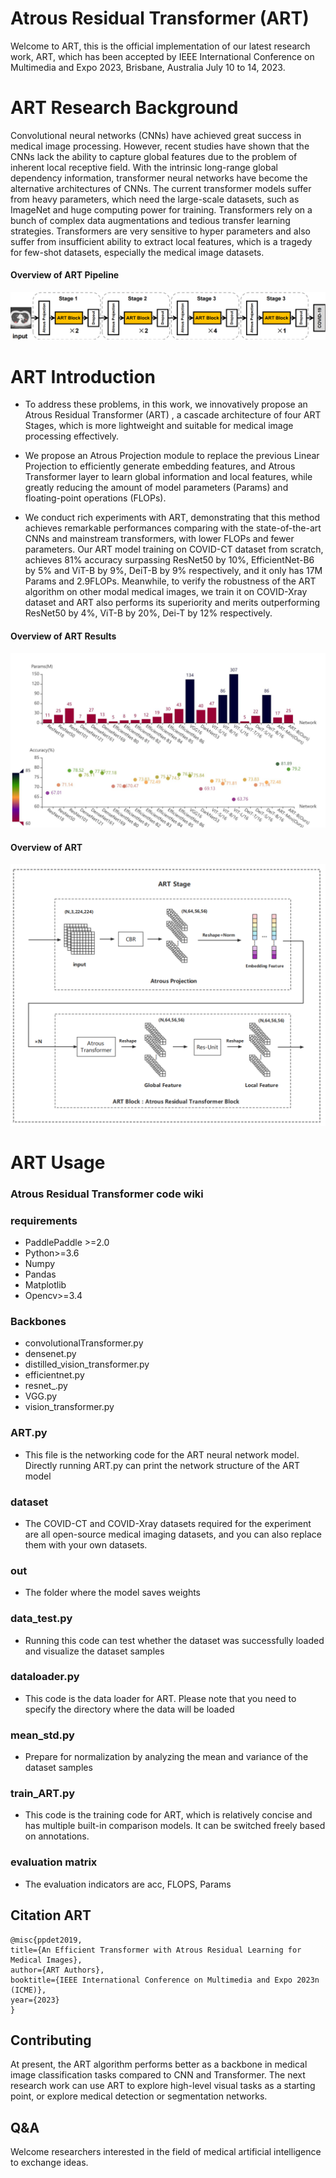 # Atrous Residual Transformer (ART)
Welcome to ART, this is the official implementation of our latest research work, ART, which has been accepted by IEEE International Conference on Multimedia and Expo 2023, Brisbane, Australia July 10 to 14, 2023.
   


# ART Research Background
Convolutional neural networks (CNNs) have achieved great success in medical image processing.
However, recent studies have shown that the CNNs lack the ability to capture global features due to the problem of inherent local receptive field.
With the intrinsic long-range global dependency information, transformer neural networks have become the alternative architectures of CNNs.
The current transformer models suffer from heavy parameters, which need the large-scale datasets, such as ImageNet and huge computing power for training. Transformers rely on a bunch of complex data augmentations and tedious transfer learning strategies. Transformers are very sensitive to hyper parameters and also suffer from insufficient ability to extract local features, which is a tragedy for few-shot datasets, especially the medical image datasets.

#### Overview of ART Pipeline
<div width="500" align="center">
  <img src="images/pipeline.png"/>
</div>


# ART Introduction
- To address these problems, in this work, we innovatively propose an Atrous Residual Transformer (ART) , a cascade architecture of four ART Stages, which is more lightweight and suitable for medical image processing effectively. 
- We propose an Atrous Projection module to replace the previous Linear Projection to efficiently generate embedding features, and Atrous Transformer layer to learn global information and local features, while greatly reducing the amount of model parameters (Params) and floating-point operations (FLOPs).

- We conduct rich experiments with ART, demonstrating that this method achieves remarkable performances comparing with the state-of-the-art CNNs and mainstream transformers, with lower FLOPs and fewer parameters. 
Our ART model training on COVID-CT dataset from scratch, achieves 81\% accuracy surpassing ResNet50 by 10\%, EfficientNet-B6 by 5\% and ViT-B by 9\%, DeiT-B by 9\% respectively, and it only has 17M Params and 2.9FLOPs. 
Meanwhile, to verify the robustness of the ART algorithm on other modal medical images, we train it on COVID-Xray dataset and ART also performs its superiority and merits outperforming ResNet50 by 4\%, ViT-B by 20\%, Dei-T by 12\% respectively.

#### Overview of ART Results
<div width="500" align="center">
  <img src="images/compare.jpg"/>
</div>




#### Overview of ART
<div width="1000" align="center">
  <img src="images/ART.png"/>
</div>


# ART Usage
### Atrous Residual Transformer code wiki

### requirements
- PaddlePaddle >=2.0
- Python>=3.6
- Numpy
- Pandas
- Matplotlib
- Opencv>=3.4

### Backbones
- convolutionalTransformer.py
- densenet.py
- distilled_vision_transformer.py
- efficientnet.py
- resnet_.py
- VGG.py
- vision_transformer.py

### ART.py
- This file is the networking code for the ART neural network model. Directly running ART.py can print the network structure of the ART model


### dataset
- The COVID-CT and COVID-Xray datasets required for the experiment are all open-source medical imaging datasets, 
and you can also replace them with your own datasets.

### out
- The folder where the model saves weights

### data_test.py
- Running this code can test whether the dataset was successfully loaded and visualize the dataset samples

### dataloader.py
- This code is the data loader for ART. Please note that you need to specify the directory where the data will be loaded

### mean_std.py
- Prepare for normalization by analyzing the mean and variance of the dataset samples

### train_ART.py
- This code is the training code for ART, which is relatively concise and has multiple built-in comparison models. 
It can be switched freely based on annotations.

### evaluation matrix
- The evaluation indicators are acc, FLOPS, Params



## Citation ART

```
@misc{ppdet2019,
title={An Efficient Transformer with Atrous Residual Learning for Medical Images},
author={ART Authors},
booktitle={IEEE International Conference on Multimedia and Expo 2023n (ICME)},
year={2023}
}
```

## Contributing
At present, the ART algorithm performs better as a backbone in medical image classification tasks compared to CNN and Transformer. The next research work can use ART to explore high-level visual tasks as a starting point, or explore medical detection or segmentation networks.


## Q&A
Welcome researchers interested in the field of medical artificial intelligence to exchange ideas.